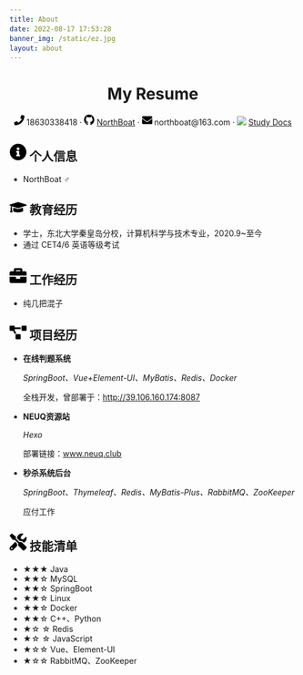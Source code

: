 ```yaml
---
title: About
date: 2022-08-17 17:53:28
banner_img: /static/ez.jpg
layout: about
---
```


 <center>
     <h1>My Resume</h1>
     <div>
         <span>
             <img src="assets/phone-solid.svg" width="18px">
             18630338418
         </span>
         ·
         <span>
             <img src="assets/github-brands.svg" width="18px">
             <a href="https://github.com/NorthBoat">NorthBoat</a>
         </span>
         ·
         <span>
             <img src="assets/envelope-solid.svg" width="18px">
             northboat@163.com
         </span>
         ·
         <span>
         	 <img src="assets/logo.ico" width="18px">
        	 <a href="https://northboat-docs.vercel.app">Study Docs</a>
    	 </span>
 	</div>
</center>


 ## <img src="assets/info-circle-solid.svg" width="30px"> 个人信息 

 - NorthBoat ♂

## <img src="assets/graduation-cap-solid.svg" width="30px"> 教育经历

- 学士，东北大学秦皇岛分校，计算机科学与技术专业，2020.9~至今
- 通过 CET4/6 英语等级考试

## <img src="assets/briefcase-solid.svg" width="30px"> 工作经历

- 纯几把混子

## <img src="assets/project-diagram-solid.svg" width="30px"> 项目经历

- **在线判题系统**

  *SpringBoot、Vue+Element-UI、MyBatis、Redis、Docker* 

  全栈开发，曾部署于：http://39.106.160.174:8087

- **NEUQ资源站**

  *Hexo*

  部署链接：www.neuq.club

- **秒杀系统后台**

  *SpringBoot、Thymeleaf、Redis、MyBatis-Plus、RabbitMQ、ZooKeeper*

  应付工作

## <img src="assets/tools-solid.svg" width="30px"> 技能清单

- ★★★ Java
- ★★☆  MySQL
- ★★☆ SpringBoot
- ★★☆ Linux
- ★★☆ Docker
- ★★☆ C++、Python
- ★☆ ☆  Redis
- ★☆ ☆ JavaScript
- ★☆☆  Vue、Element-UI
- ★☆☆ RabbitMQ、ZooKeeper

